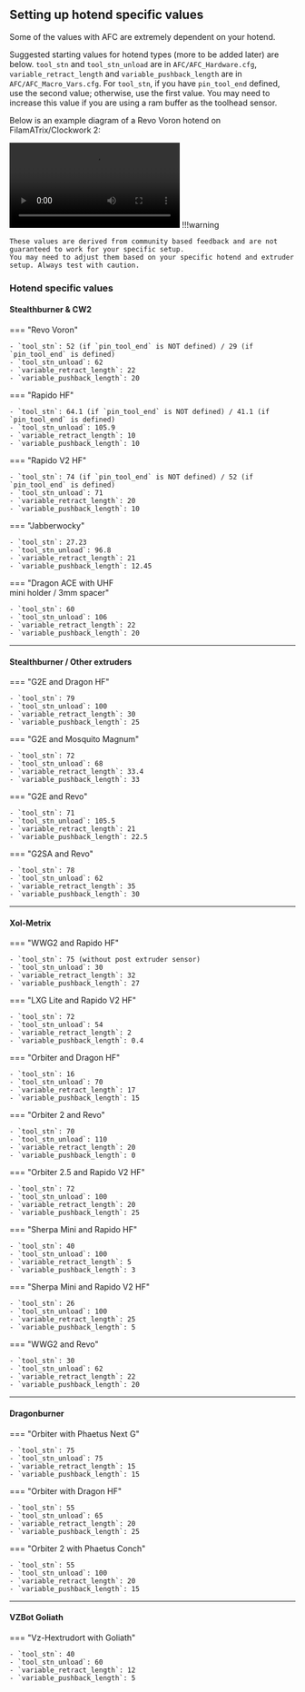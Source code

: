 ## Setting up hotend specific values

Some of the values with AFC are extremely dependent on your hotend.

Suggested starting values for hotend types (more to be added later) are below.  `tool_stn` and `tool_stn_unload` 
are in `AFC/AFC_Hardware.cfg`, `variable_retract_length` and `variable_pushback_length` are in
`AFC/AFC_Macro_Vars.cfg`. For `tool_stn`, if you have `pin_tool_end` defined, use the second value; otherwise, use
the first value. You may need to increase this value if you are using a ram buffer as the toolhead sensor.

Below is an example diagram of a Revo Voron hotend on FilamATrix/Clockwork 2:

![type:video](../../assets/videos/AFC_CUT_Explainer.mp4)
!!!warning

    These values are derived from community based feedback and are not guaranteed to work for your specific setup.
    You may need to adjust them based on your specific hotend and extruder setup. Always test with caution.

### Hotend specific values

#### Stealthburner & CW2
=== "Revo Voron"

    - `tool_stn`: 52 (if `pin_tool_end` is NOT defined) / 29 (if `pin_tool_end` is defined)
    - `tool_stn_unload`: 62
    - `variable_retract_length`: 22
    - `variable_pushback_length`: 20

=== "Rapido HF"

    - `tool_stn`: 64.1 (if `pin_tool_end` is NOT defined) / 41.1 (if `pin_tool_end` is defined)
    - `tool_stn_unload`: 105.9
    - `variable_retract_length`: 10
    - `variable_pushback_length`: 10

=== "Rapido V2 HF"
    
    - `tool_stn`: 74 (if `pin_tool_end` is NOT defined) / 52 (if `pin_tool_end` is defined)
    - `tool_stn_unload`: 71
    - `variable_retract_length`: 20
    - `variable_pushback_length`: 10

=== "Jabberwocky"

    - `tool_stn`: 27.23
    - `tool_stn_unload`: 96.8
    - `variable_retract_length`: 21
    - `variable_pushback_length`: 12.45

=== "Dragon ACE with UHF <br>mini holder / 3mm spacer"

    - `tool_stn`: 60
    - `tool_stn_unload`: 106
    - `variable_retract_length`: 22
    - `variable_pushback_length`: 20

------

#### Stealthburner / Other extruders

=== "G2E and Dragon HF"

    - `tool_stn`: 79
    - `tool_stn_unload`: 100
    - `variable_retract_length`: 30
    - `variable_pushback_length`: 25

=== "G2E and Mosquito Magnum"

    - `tool_stn`: 72
    - `tool_stn_unload`: 68
    - `variable_retract_length`: 33.4
    - `variable_pushback_length`: 33

=== "G2E and Revo"

    - `tool_stn`: 71
    - `tool_stn_unload`: 105.5
    - `variable_retract_length`: 21
    - `variable_pushback_length`: 22.5

=== "G2SA and Revo"

    - `tool_stn`: 78
    - `tool_stn_unload`: 62
    - `variable_retract_length`: 35
    - `variable_pushback_length`: 30

------

#### Xol-Metrix 
=== "WWG2 and Rapido HF"

    - `tool_stn`: 75 (without post extruder sensor)
    - `tool_stn_unload`: 30
    - `variable_retract_length`: 32
    - `variable_pushback_length`: 27

=== "LXG Lite and Rapido V2 HF"

    - `tool_stn`: 72 
    - `tool_stn_unload`: 54
    - `variable_retract_length`: 2
    - `variable_pushback_length`: 0.4

=== "Orbiter and Dragon HF"

    - `tool_stn`: 16
    - `tool_stn_unload`: 70
    - `variable_retract_length`: 17
    - `variable_pushback_length`: 15

=== "Orbiter 2 and Revo"
    
    - `tool_stn`: 70
    - `tool_stn_unload`: 110
    - `variable_retract_length`: 20
    - `variable_pushback_length`: 0

=== "Orbiter 2.5 and Rapido V2 HF"

    - `tool_stn`: 72
    - `tool_stn_unload`: 100
    - `variable_retract_length`: 20
    - `variable_pushback_length`: 25

=== "Sherpa Mini and Rapido HF"

    - `tool_stn`: 40
    - `tool_stn_unload`: 100
    - `variable_retract_length`: 5
    - `variable_pushback_length`: 3

=== "Sherpa Mini and Rapido V2 HF"

    - `tool_stn`: 26
    - `tool_stn_unload`: 100
    - `variable_retract_length`: 25
    - `variable_pushback_length`: 5

=== "WWG2 and Revo"

    - `tool_stn`: 30
    - `tool_stn_unload`: 62
    - `variable_retract_length`: 22
    - `variable_pushback_length`: 20

-------

#### Dragonburner
=== "Orbiter with Phaetus Next G"

    - `tool_stn`: 75 
    - `tool_stn_unload`: 75
    - `variable_retract_length`: 15
    - `variable_pushback_length`: 15

=== "Orbiter with Dragon HF"

    - `tool_stn`: 55 
    - `tool_stn_unload`: 65
    - `variable_retract_length`: 20
    - `variable_pushback_length`: 25

=== "Orbiter 2 with Phaetus Conch"

    - `tool_stn`: 55 
    - `tool_stn_unload`: 100
    - `variable_retract_length`: 20
    - `variable_pushback_length`: 15

------
#### VZBot Goliath

=== "Vz-Hextrudort with Goliath"
    
    - `tool_stn`: 40
    - `tool_stn_unload`: 60
    - `variable_retract_length`: 12
    - `variable_pushback_length`: 5
